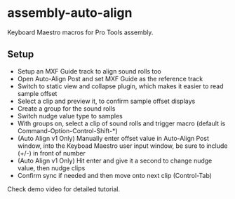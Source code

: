 # assembly-auto-align
Keyboard Maestro macros for Pro Tools assembly.

## Setup
- Setup an MXF Guide track to align sound rolls too
- Open Auto-Align Post and set MXF Guide as the reference track
- Switch to static view and collapse plugin, which makes it easier to read sample offset
- Select a clip and preview it, to confirm sample offset displays
- Create a group for the sound rolls
- Switch nudge value type to samples
- With groups on, select a clip of sound rolls and trigger macro (default is Command-Option-Control-Shift-*)
- (Auto Align v1 Only) Manually enter offset value in Auto-Align Post window, into the Keyboad Maestro user input window, be sure to include (+/-) in front of number
- (Auto Align v1 Only) Hit enter and give it a second to change nudge value, then nudge clips
- Confirm sync if needed and then move onto next clip (Control-Tab)

Check demo video for detailed tutorial.
